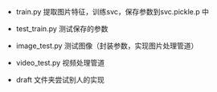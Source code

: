 - train.py 提取图片特征，训练svc，保存参数到svc.pickle.p 中

- test_train.py 测试保存的参数

- image_test.py 测试图像（封装参数，实现图片处理管道）

- video_test.py 视频处理管道

- draft 文件夹尝试别人的实现
